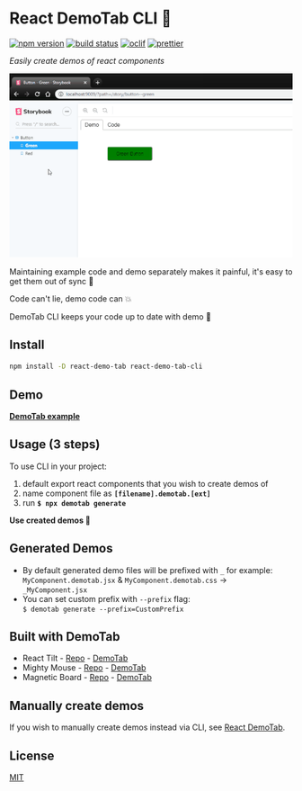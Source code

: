 # React DemoTab CLI 📑

[![npm version][npm-badge]][npm-url]
[![build status][build-badge]][build-url]
[![oclif][oclif-badge]][oclif-url]
[![prettier][prettier-badge]][prettier-url]

_Easily create demos of react components_

![](demo.gif)

Maintaining example code and demo separately makes it painful, it's easy to get them out of sync 🙅

Code can't lie, demo code can 💥

DemoTab CLI keeps your code up to date with demo 💪

## Install

```bash
npm install -D react-demo-tab react-demo-tab-cli
```

## Demo

**[DemoTab example](https://mkosir.github.io/react-demo-tab-cli)**

## Usage (3 steps)

To use CLI in your project:

1. default export react components that you wish to create demos of
1. name component file as **`[filename].demotab.[ext]`**
1. run **`$ npx demotab generate`**

**Use created demos 🎉**

## Generated Demos

- By default generated demo files will be prefixed with `_` for example:  
  `MyComponent.demotab.jsx` & `MyComponent.demotab.css` -> `_MyComponent.jsx`
- You can set custom prefix with `--prefix` flag:  
  `$ demotab generate --prefix=CustomPrefix`

## Built with DemoTab

- React Tilt - [Repo](https://github.com/mkosir/react-parallax-tilt) - [DemoTab](https://mkosir.github.io/react-parallax-tilt)
- Mighty Mouse - [Repo](https://github.com/mkosir/react-hook-mighty-mouse) - [DemoTab](https://mkosir.github.io/react-hook-mighty-mouse)
- Magnetic Board - [Repo](https://github.com/mkosir/react-magnetic-board) - [DemoTab](https://mkosir.github.io/react-magnetic-board)

## Manually create demos

If you wish to manually create demos instead via CLI, see [React DemoTab](https://github.com/mkosir/react-demo-tab).

## License

[MIT](LICENSE)

[npm-badge]: https://img.shields.io/npm/v/react-demo-tab-cli.svg
[npm-url]: https://www.npmjs.com/package/react-demo-tab-cli
[build-badge]: https://travis-ci.com/mkosir/react-demo-tab-cli.svg
[build-url]: https://travis-ci.com/mkosir/react-demo-tab-cli
[oclif-badge]: https://img.shields.io/badge/cli-oclif-brightgreen.svg
[oclif-url]: https://oclif.io
[prettier-badge]: https://img.shields.io/badge/code_style-prettier-ff69b4.svg
[prettier-url]: https://github.com/prettier/prettier
